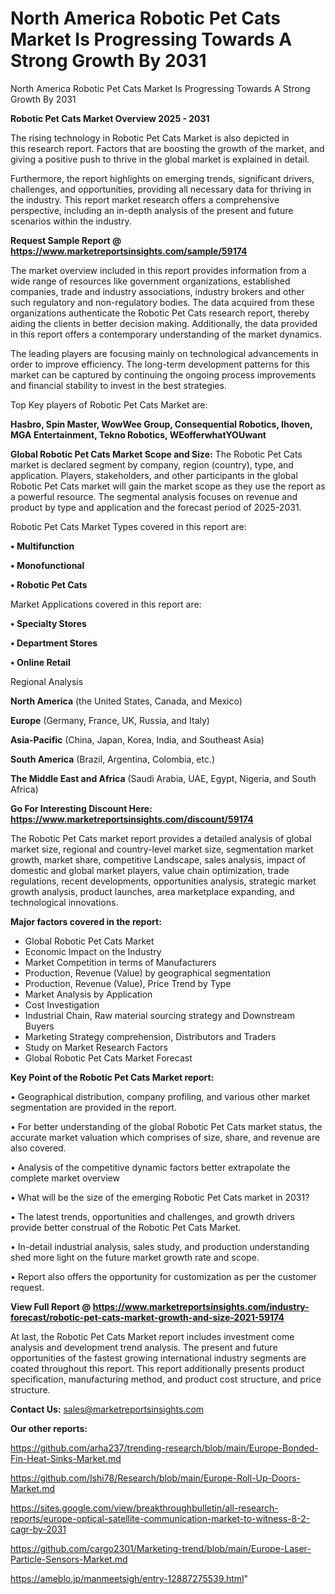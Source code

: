 # North America Robotic Pet Cats Market Is Progressing Towards A Strong Growth By 2031
 North America Robotic Pet Cats Market Is Progressing Towards A Strong Growth By 2031

<Strong> Robotic Pet Cats Market Overview 2025 - 2031</strong>

The rising technology in Robotic Pet Cats Market is also depicted in this research report. Factors that are boosting the growth of the market, and giving a positive push to thrive in the global market is explained in detail.

Furthermore, the report highlights on emerging trends, significant drivers, challenges, and opportunities, providing all necessary data for thriving in the industry. This report market research offers a comprehensive perspective, including an in-depth analysis of the present and future scenarios within the industry.

<strong>Request Sample Report @ <a href=https://www.marketreportsinsights.com/sample/59174>https://www.marketreportsinsights.com/sample/59174</a></strong>

The market overview included in this report provides information from a wide range of resources like government organizations, established companies, trade and industry associations, industry brokers and other such regulatory and non-regulatory bodies. The data acquired from these organizations authenticate the Robotic Pet Cats research report, thereby aiding the clients in better decision making. Additionally, the data provided in this report offers a contemporary understanding of the market dynamics.

The leading players are focusing mainly on technological advancements in order to improve efficiency. The long-term development patterns for this market can be captured by continuing the ongoing process improvements and financial stability to invest in the best strategies.

Top Key players of Robotic Pet Cats Market are:

<strong>Hasbro, Spin Master, WowWee Group, Consequential Robotics, Ihoven, MGA Entertainment, Tekno Robotics, WEofferwhatYOUwant</strong>

<strong><b>Global Robotic Pet Cats Market Scope and Size:</b></strong>
The Robotic Pet Cats market is declared segment by company, region (country), type, and application. Players, stakeholders, and other participants in the global Robotic Pet Cats market will gain the market scope as they use the report as a powerful resource. The segmental analysis focuses on revenue and product by type and application and the forecast period of 2025-2031.

Robotic Pet Cats Market Types covered in this report are:

<strong>• Multifunction

• Monofunctional

• Robotic Pet Cats</strong>

Market Applications covered in this report are:

<strong>• Specialty Stores

• Department Stores

• Online Retail</strong> 

Regional Analysis

<strong>North America</strong> (the United States, Canada, and Mexico)

<strong>Europe</strong> (Germany, France, UK, Russia, and Italy)

<strong>Asia-Pacific</strong> (China, Japan, Korea, India, and Southeast Asia)

<strong>South America</strong> (Brazil, Argentina, Colombia, etc.)

<strong>The Middle East and Africa</strong> (Saudi Arabia, UAE, Egypt, Nigeria, and South Africa)

<strong>Go For Interesting Discount Here: <a href=https://www.marketreportsinsights.com/discount/59174>https://www.marketreportsinsights.com/discount/59174</a></strong>

The Robotic Pet Cats market report provides a detailed analysis of global market size, regional and country-level market size, segmentation market growth, market share, competitive Landscape, sales analysis, impact of domestic and global market players, value chain optimization, trade regulations, recent developments, opportunities analysis, strategic market growth analysis, product launches, area marketplace expanding, and technological innovations.

<strong><b>Major factors covered in the report:</b></strong>
<ul>
  <li>Global Robotic Pet Cats Market </li>
  <li>Economic Impact on the Industry</li>
  <li>Market Competition in terms of Manufacturers</li>
  <li>Production, Revenue (Value) by geographical segmentation</li>
  <li>Production, Revenue (Value), Price Trend by Type</li>
  <li>Market Analysis by Application</li>
  <li>Cost Investigation</li>
  <li>Industrial Chain, Raw material sourcing strategy and Downstream Buyers</li>
  <li>Marketing Strategy comprehension, Distributors and Traders</li>
  <li>Study on Market Research Factors</li>
  <li>Global Robotic Pet Cats Market Forecast</li>
</ul>

<strong><b>Key Point of the Robotic Pet Cats Market report:</b></strong>

• Geographical distribution, company profiling, and various other market segmentation are provided in the report.

• For better understanding of the global Robotic Pet Cats market status, the accurate market valuation which comprises of size, share, and revenue are also covered.

• Analysis of the competitive dynamic factors better extrapolate the complete market overview

• What will be the size of the emerging Robotic Pet Cats market in 2031?

• The latest trends, opportunities and challenges, and growth drivers provide better construal of the Robotic Pet Cats Market.

• In-detail industrial analysis, sales study, and production understanding shed more light on the future market growth rate and scope.

• Report also offers the opportunity for customization as per the customer request.

<strong><b>View Full Report @ <a href=https://www.marketreportsinsights.com/industry-forecast/robotic-pet-cats-market-growth-and-size-2021-59174>https://www.marketreportsinsights.com/industry-forecast/robotic-pet-cats-market-growth-and-size-2021-59174</a></b></strong>


At last, the Robotic Pet Cats Market report includes investment come analysis and development trend analysis. The present and future opportunities of the fastest growing international industry segments are coated throughout this report. This report additionally presents product specification, manufacturing method, and product cost structure, and price structure.

<strong>Contact Us:</strong>
sales@marketreportsinsights.com

<strong>Our other reports:</strong>

<a href=https://github.com/arha237/trending-research/blob/main/Europe-Bonded-Fin-Heat-Sinks-Market.md>https://github.com/arha237/trending-research/blob/main/Europe-Bonded-Fin-Heat-Sinks-Market.md</a>

<a href=https://github.com/Ishi78/Research/blob/main/Europe-Roll-Up-Doors-Market.md>https://github.com/Ishi78/Research/blob/main/Europe-Roll-Up-Doors-Market.md</a>

<a href=https://sites.google.com/view/breakthroughbulletin/all-research-reports/europe-optical-satellite-communication-market-to-witness-8-2-cagr-by-2031>https://sites.google.com/view/breakthroughbulletin/all-research-reports/europe-optical-satellite-communication-market-to-witness-8-2-cagr-by-2031</a>

<a href=https://github.com/cargo2301/Marketing-trend/blob/main/Europe-Laser-Particle-Sensors-Market.md>https://github.com/cargo2301/Marketing-trend/blob/main/Europe-Laser-Particle-Sensors-Market.md</a>

<a href=https://ameblo.jp/manmeetsigh/entry-12887275539.html>https://ameblo.jp/manmeetsigh/entry-12887275539.html</a>"
